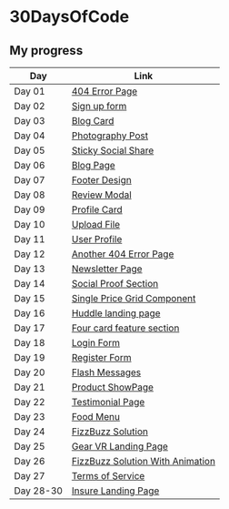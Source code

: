 # 30DaysOfCode

## My progress

| Day     | Link           |
| ------- | -------------- |
| Day 01  | [404 Error Page](https://dlppdl.github.io/30dayschallange/Day01/)|
| Day 02  | [Sign up form](https://dlppdl.github.io/30dayschallange/Day02/) |
| Day 03  | [Blog Card](https://dlppdl.github.io/30dayschallange/Day03/)|
| Day 04  | [Photography Post](https://dlppdl.github.io/30dayschallange/Day04/)|
| Day 05  | [Sticky Social Share](https://dlppdl.github.io/30dayschallange/Day05/)|
| Day 06  | [Blog Page](https://dlppdl.github.io/30dayschallange/Day06/)|
| Day 07  | [Footer Design](https://dlppdl.github.io/30dayschallange/Day07)|
| Day 08  | [Review Modal](https://dlppdl.github.io/30dayschallange/Day08)|
| Day 09  | [Profile Card](https://dlppdl.github.io/30dayschallange/Day09)|
| Day 10  | [Upload File](https://dlppdl.github.io/30dayschallange/Day10)|
| Day 11  | [User Profile](https://dlppdl.github.io/30dayschallange/Day11)|
| Day 12  | [Another 404 Error Page](https://dlppdl.github.io/30dayschallange/Day12)|
| Day 13  | [Newsletter Page](https://dlppdl.github.io/30dayschallange/Day13)|
| Day 14  | [Social Proof Section](https://dlppdl.github.io/30dayschallange/Day14)|
| Day 15  | [Single Price Grid Component](https://dlppdl.github.io/30dayschallange/Day15)|
| Day 16  | [Huddle landing page](https://dlppdl.github.io/30dayschallange/Day16)|
| Day 17  | [Four card feature section](https://dlppdl.github.io/30dayschallange/Day17)|
| Day 18  | [Login Form](https://dlppdl.github.io/30dayschallange/Day18)|
| Day 19  | [Register Form](https://dlppdl.github.io/30dayschallange/Day19)|
| Day 20  | [Flash Messages](https://dlppdl.github.io/30dayschallange/Day20)|
| Day 21  | [Product ShowPage](https://dlppdl.github.io/30dayschallange/Day21)|
| Day 22  | [Testimonial Page](https://dlppdl.github.io/30dayschallange/Day22)|
| Day 23  | [Food Menu](https://dlppdl.github.io/30dayschallange/Day23)|
| Day 24  | [FizzBuzz Solution](https://dlppdl.github.io/30dayschallange/Day24)|
| Day 25  | [Gear VR Landing Page](https://dlppdl.github.io/30dayschallange/Day25)|
| Day 26  | [FizzBuzz Solution With Animation](https://dlppdl.github.io/30dayschallange/Day26)|
| Day 27  | [Terms of Service](https://dlppdl.github.io/30dayschallange/Day27)|
|Day 28-30| [Insure Landing Page](https://dlppdl.github.io/30dayschallange/Day28-30)|

